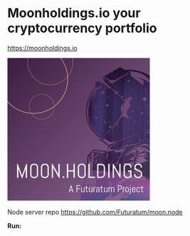 

# Moonholdings.io your cryptocurrency portfolio

https://moonholdings.io

![enter image description here](https://raw.githubusercontent.com/leongaban/github_images/master/moon-holdings-square.png)

Node server repo
https://github.com/Futuratum/moon.node

**Run:**
